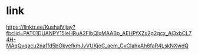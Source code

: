 # link
https://linktr.ee/KushalVijay?fbclid=PAT01DUANPY15leHRuA2FlbQIxMAABp_AEHPfXZx2g2gcx_Ai3xbCL74H-MAqQvqacu2na1fd5bOkyefkmJvVUKjoC_aem_CvClahxAh6faR4LskNXwdQ
